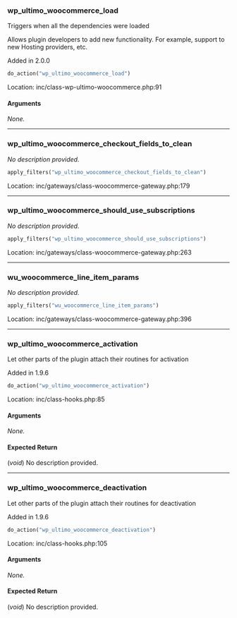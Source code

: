 ### wp_ultimo_woocommerce_load

Triggers when all the dependencies were loaded

Allows plugin developers to add new functionality. For example, support to new Hosting providers, etc.

Added in 2.0.0

```php
do_action("wp_ultimo_woocommerce_load")
```

Location: inc/class-wp-ultimo-woocommerce.php:91

#### Arguments
*None.*

---
### wp_ultimo_woocommerce_checkout_fields_to_clean

*No description provided.*

```php
apply_filters("wp_ultimo_woocommerce_checkout_fields_to_clean")
```

Location: inc/gateways/class-woocommerce-gateway.php:179

---
### wp_ultimo_woocommerce_should_use_subscriptions

*No description provided.*

```php
apply_filters("wp_ultimo_woocommerce_should_use_subscriptions")
```

Location: inc/gateways/class-woocommerce-gateway.php:263

---
### wu_woocommerce_line_item_params

*No description provided.*

```php
apply_filters("wu_woocommerce_line_item_params")
```

Location: inc/gateways/class-woocommerce-gateway.php:396

---
### wp_ultimo_woocommerce_activation

Let other parts of the plugin attach their routines for activation

Added in 1.9.6

```php
do_action("wp_ultimo_woocommerce_activation")
```

Location: inc/class-hooks.php:85

#### Arguments
*None.*

#### Expected Return
(_void_) No description provided.

---
### wp_ultimo_woocommerce_deactivation

Let other parts of the plugin attach their routines for deactivation

Added in 1.9.6

```php
do_action("wp_ultimo_woocommerce_deactivation")
```

Location: inc/class-hooks.php:105

#### Arguments
*None.*

#### Expected Return
(_void_) No description provided.

